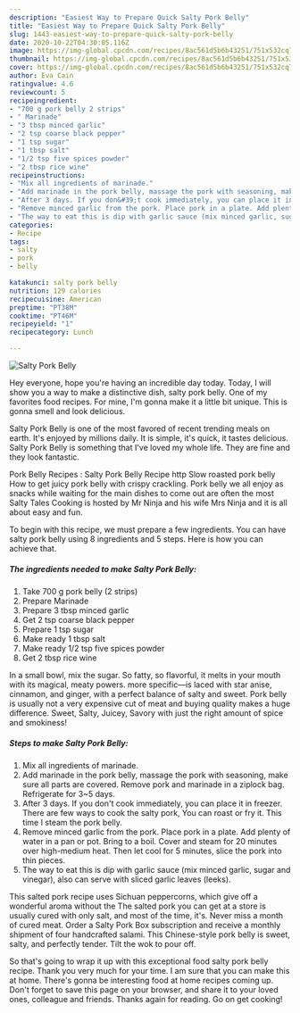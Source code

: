 ```yaml
---
description: "Easiest Way to Prepare Quick Salty Pork Belly"
title: "Easiest Way to Prepare Quick Salty Pork Belly"
slug: 1443-easiest-way-to-prepare-quick-salty-pork-belly
date: 2020-10-22T04:30:05.116Z
image: https://img-global.cpcdn.com/recipes/8ac561d5b6b43251/751x532cq70/salty-pork-belly-recipe-main-photo.jpg
thumbnail: https://img-global.cpcdn.com/recipes/8ac561d5b6b43251/751x532cq70/salty-pork-belly-recipe-main-photo.jpg
cover: https://img-global.cpcdn.com/recipes/8ac561d5b6b43251/751x532cq70/salty-pork-belly-recipe-main-photo.jpg
author: Eva Cain
ratingvalue: 4.6
reviewcount: 5
recipeingredient:
- "700 g pork belly 2 strips"
- " Marinade"
- "3 tbsp minced garlic"
- "2 tsp coarse black pepper"
- "1 tsp sugar"
- "1 tbsp salt"
- "1/2 tsp five spices powder"
- "2 tbsp rice wine"
recipeinstructions:
- "Mix all ingredients of marinade."
- "Add marinade in the pork belly, massage the pork with seasoning, make sure all parts are covered. Remove pork and marinade in a ziplock bag. Refrigerate for 3~5 days."
- "After 3 days. If you don&#39;t cook immediately, you can place it in freezer. There are few ways to cook the salty pork, You can roast or fry it. This time I steam the pork belly."
- "Remove minced garlic from the pork. Place pork in a plate. Add plenty of water in a pan or pot. Bring to a boil. Cover and steam for 20 minutes over high-medium heat. Then let cool for 5 minutes, slice the pork into thin pieces."
- "The way to eat this is dip with garlic sauce (mix minced garlic, sugar and vinegar), also can serve with sliced garlic leaves (leeks)."
categories:
- Recipe
tags:
- salty
- pork
- belly

katakunci: salty pork belly 
nutrition: 129 calories
recipecuisine: American
preptime: "PT38M"
cooktime: "PT46M"
recipeyield: "1"
recipecategory: Lunch

---
```



![Salty Pork Belly](https://img-global.cpcdn.com/recipes/8ac561d5b6b43251/751x532cq70/salty-pork-belly-recipe-main-photo.jpg)

Hey everyone, hope you're having an incredible day today. Today, I will show you a way to make a distinctive dish, salty pork belly. One of my favorites food recipes. For mine, I'm gonna make it a little bit unique. This is gonna smell and look delicious.

Salty Pork Belly is one of the most favored of recent trending meals on earth. It's enjoyed by millions daily. It is simple, it's quick, it tastes delicious. Salty Pork Belly is something that I've loved my whole life. They are fine and they look fantastic.

Pork Belly Recipes : Salty Pork Belly Recipe http Slow roasted pork belly How to get juicy pork belly with crispy crackling. Pork belly we all enjoy as snacks while waiting for the main dishes to come out are often the most Salty Tales Cooking is hosted by Mr Ninja and his wife Mrs Ninja and it is all about easy and fun.


To begin with this recipe, we must prepare a few ingredients. You can have salty pork belly using 8 ingredients and 5 steps. Here is how you can achieve that.

<!--inarticleads1-->

##### The ingredients needed to make Salty Pork Belly:

1. Take 700 g pork belly (2 strips)
1. Prepare  Marinade
1. Prepare 3 tbsp minced garlic
1. Get 2 tsp coarse black pepper
1. Prepare 1 tsp sugar
1. Make ready 1 tbsp salt
1. Make ready 1/2 tsp five spices powder
1. Get 2 tbsp rice wine


In a small bowl, mix the sugar. So fatty, so flavorful, it melts in your mouth with its magical, meaty powers. more specific—is laced with star anise, cinnamon, and ginger, with a perfect balance of salty and sweet. Pork belly is usually not a very expensive cut of meat and buying quality makes a huge difference. Sweet, Salty, Juicey, Savory with just the right amount of spice and smokiness! 

<!--inarticleads2-->

##### Steps to make Salty Pork Belly:

1. Mix all ingredients of marinade.
1. Add marinade in the pork belly, massage the pork with seasoning, make sure all parts are covered. Remove pork and marinade in a ziplock bag. Refrigerate for 3~5 days.
1. After 3 days. If you don&#39;t cook immediately, you can place it in freezer. There are few ways to cook the salty pork, You can roast or fry it. This time I steam the pork belly.
1. Remove minced garlic from the pork. Place pork in a plate. Add plenty of water in a pan or pot. Bring to a boil. Cover and steam for 20 minutes over high-medium heat. Then let cool for 5 minutes, slice the pork into thin pieces.
1. The way to eat this is dip with garlic sauce (mix minced garlic, sugar and vinegar), also can serve with sliced garlic leaves (leeks).


This salted pork recipe uses Sichuan peppercorns, which give off a wonderful aroma without the The salted pork you can get at a store is usually cured with only salt, and most of the time, it&#39;s. Never miss a month of cured meat. Order a Salty Pork Box subscription and receive a monthly shipment of four handcrafted salami. This Chinese-style pork belly is sweet, salty, and perfectly tender. Tilt the wok to pour off. 

So that's going to wrap it up with this exceptional food salty pork belly recipe. Thank you very much for your time. I am sure that you can make this at home. There's gonna be interesting food at home recipes coming up. Don't forget to save this page on your browser, and share it to your loved ones, colleague and friends. Thanks again for reading. Go on get cooking!
